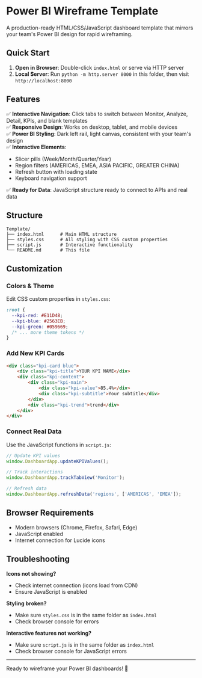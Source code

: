 # Power BI Wireframe Template

A production-ready HTML/CSS/JavaScript dashboard template that mirrors your team's Power BI design for rapid wireframing.

## Quick Start

1. **Open in Browser**: Double-click `index.html` or serve via HTTP server
2. **Local Server**: Run `python -m http.server 8000` in this folder, then visit `http://localhost:8000`

## Features

✅ **Interactive Navigation**: Click tabs to switch between Monitor, Analyze, Detail, KPIs, and blank templates  
✅ **Responsive Design**: Works on desktop, tablet, and mobile devices  
✅ **Power BI Styling**: Dark left rail, light canvas, consistent with your team's design  
✅ **Interactive Elements**: 
- Slicer pills (Week/Month/Quarter/Year)
- Region filters (AMERICAS, EMEA, ASIA PACIFIC, GREATER CHINA)  
- Refresh button with loading state
- Keyboard navigation support

✅ **Ready for Data**: JavaScript structure ready to connect to APIs and real data

## Structure

```
Template/
├── index.html      # Main HTML structure
├── styles.css      # All styling with CSS custom properties
├── script.js       # Interactive functionality
└── README.md       # This file
```

## Customization

### Colors & Theme
Edit CSS custom properties in `styles.css`:
```css
:root {
  --kpi-red: #E11D48;
  --kpi-blue: #2563EB;
  --kpi-green: #059669;
  /* ... more theme tokens */
}
```

### Add New KPI Cards
```html
<div class="kpi-card blue">
    <div class="kpi-title">YOUR KPI NAME</div>
    <div class="kpi-content">
        <div class="kpi-main">
            <div class="kpi-value">85.4%</div>
            <div class="kpi-subtitle">Your subtitle</div>
        </div>
        <div class="kpi-trend">trend</div>
    </div>
</div>
```

### Connect Real Data
Use the JavaScript functions in `script.js`:
```javascript
// Update KPI values
window.DashboardApp.updateKPIValues();

// Track interactions
window.DashboardApp.trackTabView('Monitor');

// Refresh data
window.DashboardApp.refreshData('regions', ['AMERICAS', 'EMEA']);
```

## Browser Requirements

- Modern browsers (Chrome, Firefox, Safari, Edge)
- JavaScript enabled
- Internet connection for Lucide icons

## Troubleshooting

**Icons not showing?** 
- Check internet connection (icons load from CDN)
- Ensure JavaScript is enabled

**Styling broken?** 
- Make sure `styles.css` is in the same folder as `index.html`
- Check browser console for errors

**Interactive features not working?**
- Make sure `script.js` is in the same folder as `index.html`
- Check browser console for JavaScript errors

---

Ready to wireframe your Power BI dashboards! 🚀

